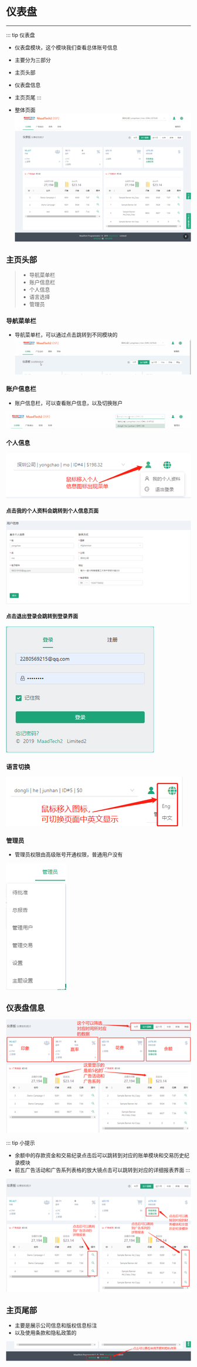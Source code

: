 # 仪表盘 #
------------------
::: tip 仪表盘
* 仪表盘模块，这个模块我们查看总体账号信息
* 主要分为三部分
* 主页头部
* 仪表盘信息
* 主页页尾
:::

* 整体页面
![Doshboerd](./img/Doshboerd.png)

## 主页头部
> * 导航菜单栏
> * 账户信息栏
> * 个人信息
> * 语言选择
> * 管理员

### 导航菜单栏
* 导航菜单栏，可以通过点击跳转到不同模块的
![headerMenu](./img/headerMenu.gif)

### 账户信息栏
* 账户信息栏，可以查看账户信息，以及切换账户

![AccountInfo](./img/AccountInfo.gif)

### 个人信息

![PersonalInfo](./img/PersonalInfo.png)

#### 点击我的个人资料会跳转到个人信息页面

![UserInfo](./img/UserInfo.png)

#### 点击退出登录会跳转到登录界面

![Logout](./img/Logout.png)


### 语言切换

![LanguageSwitch](./img/LanguageSwitch.png)

### 管理员
* 管理员权限由高级账号开通权限，普通用户没有

![admin](./img/admin.png)

## 仪表盘信息

![DoshboerdInfo](./img/DoshboerdInfo.png)

::: tip 小提示
* 余额中的存款资金和交易纪录点击后可以跳转到对应的账单模块和交易历史纪录模块
* 前五广告活动和广告系列表格的放大镜点击可以跳转到对应的详细报表界面
:::

![DoshboerdInfo2](./img/DoshboerdInfo2.png)

## 主页尾部
* 主要是展示公司信息和版权信息标注
* 以及使用条款和隐私政策的

![footer](./img/footer.png)







